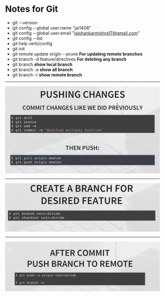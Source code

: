 # Notes for Git

* git --version
* git config --global user.name "jai1408"
* git config --global user.email "jaishankarmishra17@gmail.com"
* git config --list
* git help verb/config
* git init
* git remote update origin --prune **For updating remote branches**
* git branch -d feature/directives **For deleting any branch**
* git branch **show local branch**
* git branch -a **show all branch**
* git branch -r **show remote branch**


***
![Image of Git commit & push](Capture1.PNG)

***
![Image of Git create new branch](Capture2.PNG)

***
![Image of Git push new branch to remote](Capture3.PNG)